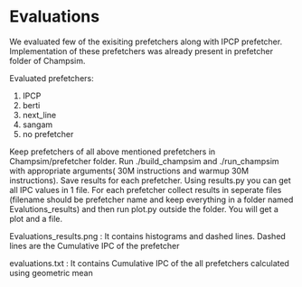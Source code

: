 # Evaluations
<p> We evaluated few of the exisiting prefetchers along with IPCP prefetcher. Implementation of these prefetchers was already present in prefetcher folder of Champsim. 

Evaluated prefetchers:
1. IPCP
2. berti
3. next_line
4. sangam
5. no prefetcher 

Keep prefetchers of all above mentioned prefetchers in Champsim/prefetcher folder.
Run ./build_champsim and ./run_champsim with appropriate arguments( 30M instructions and warmup 30M instructions). Save results for each prefetcher. Using results.py you can get all IPC values in 1 file.
For each prefetcher collect results in seperate files (filename should be prefetcher name and keep everything in a folder named Evalutions_results) and then run plot.py outside the folder.
You will get a plot and a file.

Evaluations_results.png : It contains histograms and dashed lines. Dashed lines are the Cumulative IPC of the prefetcher

evaluations.txt : It contains Cumulative IPC of the all prefetchers calculated using geometric mean